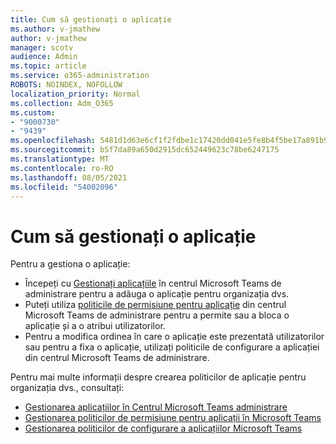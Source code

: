 ```yaml
---
title: Cum să gestionați o aplicație
ms.author: v-jmathew
author: v-jmathew
manager: scotv
audience: Admin
ms.topic: article
ms.service: o365-administration
ROBOTS: NOINDEX, NOFOLLOW
localization_priority: Normal
ms.collection: Adm_O365
ms.custom:
- "9000730"
- "9439"
ms.openlocfilehash: 5481d1d63e6cf1f2fdbe1c17420dd041e5fe8b4f5be17a891b9e0bf871d27baf
ms.sourcegitcommit: b5f7da89a650d2915dc652449623c78be6247175
ms.translationtype: MT
ms.contentlocale: ro-RO
ms.lasthandoff: 08/05/2021
ms.locfileid: "54002096"
---
```

# <a name="how-to-manage-an-app"></a>Cum să gestionați o aplicație

Pentru a gestiona o aplicație:

- Începeți cu [Gestionați aplicațiile](https://admin.teams.microsoft.com/policies/manage-apps) în centrul Microsoft Teams de administrare pentru a adăuga o aplicație pentru organizația dvs.
- Puteți utiliza [politicile de permisiune pentru aplicație](https://admin.teams.microsoft.com/policies/app-permission) din centrul Microsoft Teams de administrare pentru a permite sau a bloca o aplicație și a o atribui utilizatorilor.
- Pentru a modifica ordinea în care o aplicație este [](https://admin.teams.microsoft.com/policies/app-setup) prezentată utilizatorilor sau pentru a fixa o aplicație, utilizați politicile de configurare a aplicației din centrul Microsoft Teams de administrare.

Pentru mai multe informații despre crearea politicilor de aplicație pentru organizația dvs., consultați:

- [Gestionarea aplicațiilor în Centrul Microsoft Teams administrare](https://docs.microsoft.com/MicrosoftTeams/manage-apps)
- [Gestionarea politicilor de permisiune pentru aplicații în Microsoft Teams](https://docs.microsoft.com/microsoftteams/teams-app-permission-policies)
- [Gestionarea politicilor de configurare a aplicațiilor Microsoft Teams](https://docs.microsoft.com/microsoftteams/teams-app-setup-policies)
